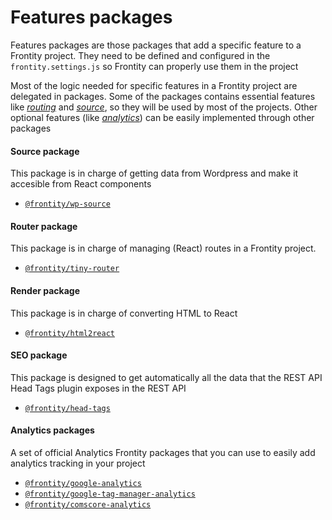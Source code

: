 # Features packages

Features packages are those packages that add a specific feature to a Frontity project. They need to be defined and configured in the `frontity.settings.js` so Frontity can properly use them in the project

Most of the logic needed for specific features in a Frontity project are delegated in packages. Some of the packages contains essential features like [_routing_](#router-package) and [_source_](#source-package), so they will be used by most of the projects. Other optional features (like [_analytics_](#analytics-packages)) can be easily implemented through other packages

#### Source package

This package is in charge of getting data from Wordpress and make it accesible from React components

- [`@frontity/wp-source`](wp-source.md)

#### Router package

This package is in charge of managing (React) routes in a Frontity project.

- [`@frontity/tiny-router`](tiny-router.md)

#### Render package

This package is in charge of converting HTML to React

- [`@frontity/html2react`](html2react.md)

#### SEO package

This package is designed to get automatically all the data that the REST API Head Tags plugin exposes in the REST API

- [`@frontity/head-tags`](head-tags.md)

#### Analytics packages

A set of official Analytics Frontity packages that you can use to easily add analytics tracking in your project

- [`@frontity/google-analytics`](analytics/google-analytics.md)
- [`@frontity/google-tag-manager-analytics`](analytics/google-tag-manager-analytics.md)
- [`@frontity/comscore-analytics`](analytics/comscore-analytics.md)
